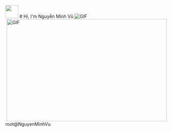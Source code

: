 <img height="40" src="https://i.pinimg.com/originals/51/d7/f0/51d7f0ec86a2bc9af34ecdef74919922.gif"/>
# Hi, I'm Nguyễn Minh Vũ 
<img align="right" alt="GIF" src="https://i.pinimg.com/originals/51/d7/f0/51d7f0ec86a2bc9af34ecdef74919922.gif" width="500" height="320" />

<img alt="GIF" src="https://www.elle.vn/wp-content/uploads/2017/07/25/hinh-anh-dep-1.jpg">



root@NguyenMinhVu
